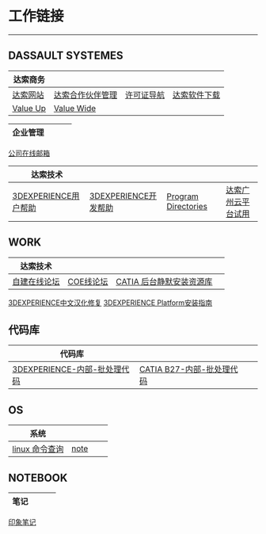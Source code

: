 # 工作链接

---
## DASSAULT SYSTEMES

| 达索商务 |  |   |  |
| ------ | ------ | ------ | ------ |
[达索网站](https://www.3ds.com) | [达索合作伙伴管理](https://dspart001-eu1-partners-ifwe.3dexperience.3ds.com/) | [许可证导航](https://media.3ds.com/smartclass/PN_PRODUCTION/PortfolioNavigator.html) | [达索软件下载](https://software.3ds.com/orders) 
[Value Up](https://3dsvalueup.com/login.do) | [Value Wide](https://3dsvaluewide.com/login.do)


| 企业管理 |  |   |   |
| ------ | ------ | ------ | ------ |
[公司在线邮箱](https://mail.dastc.com)



| 达索技术 |  |  |  |
| ------ | ------ | ------ | ------ |
[3DEXPERIENCE用户帮助](https://www.3ds.com/support/documentation/users-guides/)  | [3DEXPERIENCE开发帮助](https://www.3ds.com/support/documentation/developers-guides/) | [Program Directories](https://media.3ds.com/support/progdir/all/) | [达索广州云平台试用](https://r1132100503382-eu1-3dswym.3dexperience.3ds.com/)


## WORK

| 达索技术 |  |  |  |
| ------ | ------ | ------ | ------ |
[自建在线论坛](https://dsbim.vip.cpolar.cn/forum.php) | [COE线论坛](https://www.coe.org/p/fo/et/) | [CATIA 后台静默安装资源库](https://gitee.com/xuscode/ds-nativeapps-installer)
[3DEXPERIENCE中文汉化修复](https://gitee.com/xuscode/cat-language/)
[3DEXPERIENCE Platform安装指南](https://xuscode.github.io/enovia-installation.github.io/)

## 代码库
| 代码库 |  |  |  |
| ------ | ------ | ------ | ------ |
[3DEXPERIENCE-内部-批处理代码](https://gitee.com/xuscode1/catia-v6-batch) | [CATIA B27-内部-批处理代码](https://gitee.com/xuscode/CAAV5B27)


## OS
| 系统 |  |  |  |
| ------ | ------ | ------ | ------ |
[linux 命令查询](https://wangchujiang.com/linux-command/list.html#!kw=) | [note](https://xuscode.github.io/bimnote.github.io/)

## NOTEBOOK

| 笔记 |  |  |  |
| ------ | ------ | ------ | ------ |
[印象笔记](https://www.yinxiang.com/)
<!-- []()
[]()
[]()
[]()
[]()
[]()
[]()
[]() -->


